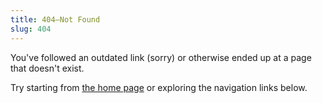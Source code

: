 ```yaml
---
title: 404—Not Found
slug: 404
---
```

You've followed an outdated link (sorry) or otherwise ended up at a page that
doesn't exist.

Try starting from [the home page](index) or exploring the navigation links
below.
